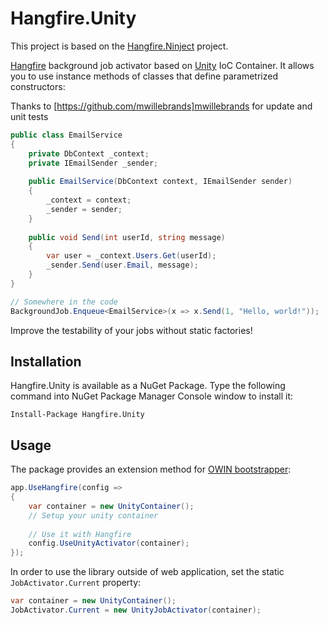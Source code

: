 Hangfire.Unity
=========

This project is based on the [Hangfire.Ninject](https://github.com/HangfireIO/Hangfire.Ninject) project.

[Hangfire](http://hangfire.io) background job activator based on 
[Unity](https://unity.codeplex.com/) IoC Container. It allows you to use instance
methods of classes that define parametrized constructors:

Thanks to [https://github.com/mwillebrands]mwillebrands for update and unit tests

```csharp
public class EmailService
{
	private DbContext _context;
    private IEmailSender _sender;
	
	public EmailService(DbContext context, IEmailSender sender)
	{
		_context = context;
		_sender = sender;
	}
	
	public void Send(int userId, string message)
	{
		var user = _context.Users.Get(userId);
		_sender.Send(user.Email, message);
	}
}	

// Somewhere in the code
BackgroundJob.Enqueue<EmailService>(x => x.Send(1, "Hello, world!"));
```

Improve the testability of your jobs without static factories!

Installation
--------------

Hangfire.Unity is available as a NuGet Package. Type the following
command into NuGet Package Manager Console window to install it:

```
Install-Package Hangfire.Unity
```

Usage
------

The package provides an extension method for [OWIN bootstrapper](http://docs.hangfire.io/en/latest/users-guide/getting-started/owin-bootstrapper.html):

```csharp
app.UseHangfire(config =>
{
    var container = new UnityContainer();
	// Setup your unity container
	
	// Use it with Hangfire
    config.UseUnityActivator(container);
});
```

In order to use the library outside of web application, set the static `JobActivator.Current` property:

```csharp
var container = new UnityContainer();
JobActivator.Current = new UnityJobActivator(container);
```